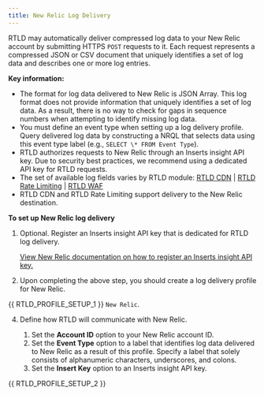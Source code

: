 ```yaml
---
title: New Relic Log Delivery
---
```


RTLD may automatically deliver compressed log data to your New Relic account by submitting HTTPS `POST` requests to it. Each request represents a compressed JSON or CSV document that uniquely identifies a set of log data and describes one or more log entries.

**Key information:**

-   The format for log data delivered to New Relic is JSON Array. This log format does not provide information that uniquely identifies a set of log data. As a result, there is no way to check for gaps in sequence numbers when attempting to identify missing log data.
-   You must define an event type when setting up a log delivery profile. Query delivered log data by constructing a NRQL that selects data using this event type label (e.g., `SELECT \* FROM Event Type`).
-   RTLD authorizes requests to New Relic through an Inserts insight API key. Due to security best practices, we recommend using a dedicated API key for RTLD requests.
-   The set of available log fields varies by RTLD module: [RTLD CDN](/applications/logs/rtld/log_fields_rtld_cdn) | [RTLD Rate Limiting](/applications/logs/rtld/log_fields_rtld_rate_limiting) | [RTLD WAF](/applications/logs/rtld/log_fields_rtld_waf)
-   RTLD CDN and RTLD Rate Limiting support delivery to the New Relic destination.

**To set up New Relic log delivery**

1.  Optional. Register an Inserts insight API key that is dedicated for RTLD log delivery.
    
    [View New Relic documentation on how to register an Inserts insight API key.](https://docs.newrelic.com/docs/telemetry-data-platform/ingest-manage-data/ingest-apis/introduction-event-api/)

2.  Upon completing the above step, you should create a log delivery profile for New Relic.

{{ RTLD_PROFILE_SETUP_1 }} `New Relic`.

4.  Define how RTLD will communicate with New Relic.

    1.  Set the **Account ID** option to your New Relic account ID.
    2.  Set the **Event Type** option to a label that identifies log data delivered to New Relic as a result of this profile. Specify a label that solely consists of alphanumeric characters, underscores, and colons.
    3.  Set the **Insert Key** option to an Inserts insight API key.

{{ RTLD_PROFILE_SETUP_2 }}
